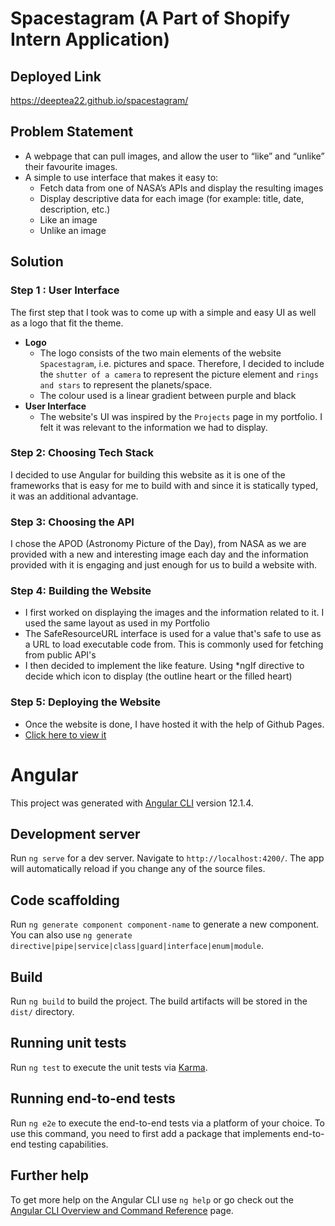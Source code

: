 # Spacestagram (A Part of Shopify Intern Application)

## Deployed Link
https://deeptea22.github.io/spacestagram/

## Problem Statement
- A webpage that can pull images, and allow the user to “like” and “unlike” their favourite images. 
- A simple to use interface that makes it easy to: 
	- Fetch data from one of NASA’s APIs and display the resulting images 
	-  Display descriptive data for each image (for example: title, date, description, etc.)
	- Like an image 
	-  Unlike an image

## Solution
### Step 1 : User Interface
The first step that I took was to come up with a simple and easy UI as well as a logo that fit the theme.
- **Logo** 
	- The logo consists of the two main elements of the website `Spacestagram`, i.e. pictures and space. Therefore, I decided to include the `shutter of a camera` to represent the picture element and `rings and stars` to represent the planets/space.
	- The colour used is a linear gradient between purple and black 
- **User Interface**
	- The website's UI was inspired by the `Projects` page in my portfolio. I felt it was relevant to the information we had to display.

### Step 2: Choosing Tech Stack
I decided to use Angular for building this website as it is one of the frameworks that is easy for me to build with and since it is statically typed, it was an additional advantage.

### Step 3: Choosing the API
I chose the APOD (Astronomy Picture of the Day), from NASA as we are provided with a new and interesting image each day and the information provided with it is engaging and just enough for us to build a website with.

### Step 4: Building the Website
- I first worked on displaying the images and the information related to it. I used the same layout as used in my Portfolio
- The SafeResourceURL interface is used for a value that's safe to use as a URL to load executable code from. This is commonly used for fetching from public API's
- I then decided to implement the like feature. Using *ngIf directive to decide which icon to display (the outline heart or the filled heart)

### Step 5: Deploying the Website
- Once the website is done, I have hosted it with the help of Github Pages.
- [Click here to view it](https://deeptea22.github.io/spacestagram/)

# Angular
This project was generated with [Angular CLI](https://github.com/angular/angular-cli) version 12.1.4.

## Development server

Run `ng serve` for a dev server. Navigate to `http://localhost:4200/`. The app will automatically reload if you change any of the source files.

## Code scaffolding

Run `ng generate component component-name` to generate a new component. You can also use `ng generate directive|pipe|service|class|guard|interface|enum|module`.

## Build

Run `ng build` to build the project. The build artifacts will be stored in the `dist/` directory.

## Running unit tests

Run `ng test` to execute the unit tests via [Karma](https://karma-runner.github.io).

## Running end-to-end tests

Run `ng e2e` to execute the end-to-end tests via a platform of your choice. To use this command, you need to first add a package that implements end-to-end testing capabilities.

## Further help

To get more help on the Angular CLI use `ng help` or go check out the [Angular CLI Overview and Command Reference](https://angular.io/cli) page.
